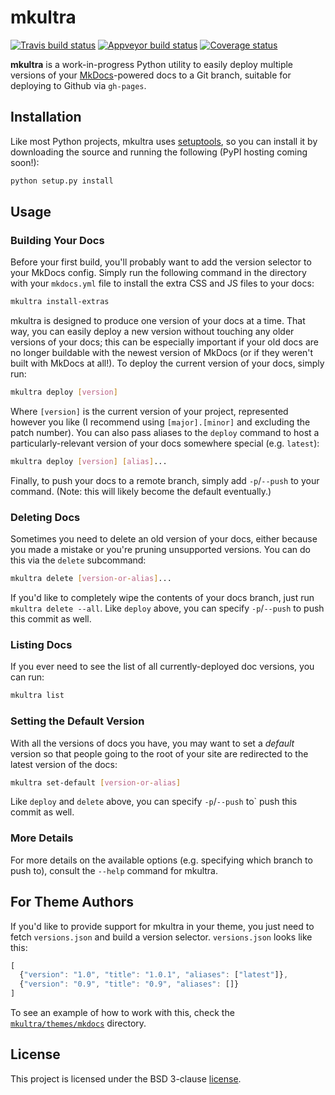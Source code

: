 # mkultra

[![Travis build status][travis-image]][travis-link]
[![Appveyor build status][appveyor-image]][appveyor-link]
[![Coverage status][codecov-image]][codecov-link]

**mkultra** is a work-in-progress Python utility to easily deploy multiple
versions of your [MkDocs](http://www.mkdocs.org)-powered docs to a Git branch,
suitable for deploying to Github via `gh-pages`.

## Installation

Like most Python projects, mkultra uses [setuptools][setuptools], so you can
install it by downloading the source and running the following (PyPI hosting
coming soon!):

```sh
python setup.py install
```

## Usage

### Building Your Docs

Before your first build, you'll probably want to add the version selector to
your MkDocs config. Simply run the following command in the directory with your
`mkdocs.yml` file to install the extra CSS and JS files to your docs:

```sh
mkultra install-extras
```

mkultra is designed to produce one version of your docs at a time. That way, you
can easily deploy a new version without touching any older versions of your
docs; this can be especially important if your old docs are no longer buildable
with the newest version of MkDocs (or if they weren't built with MkDocs at
all!). To deploy the current version of your docs, simply run:

```sh
mkultra deploy [version]
```

Where `[version]` is the current version of your project, represented however
you like (I recommend using `[major].[minor]` and excluding the patch
number). You can also pass aliases to the `deploy` command to host a
particularly-relevant version of your docs somewhere special (e.g. `latest`):

```sh
mkultra deploy [version] [alias]...
```

Finally, to push your docs to a remote branch, simply add `-p`/`--push` to your
command. (Note: this will likely become the default eventually.)

### Deleting Docs

Sometimes you need to delete an old version of your docs, either because you
made a mistake or you're pruning unsupported versions. You can do this via the
`delete` subcommand:

```sh
mkultra delete [version-or-alias]...
```

If you'd like to completely wipe the contents of your docs branch, just run
`mkultra delete --all`. Like `deploy` above, you can specify `-p`/`--push` to
push this commit as well.

### Listing Docs

If you ever need to see the list of all currently-deployed doc versions, you can
run:

```sh
mkultra list
```

### Setting the Default Version

With all the versions of docs you have, you may want to set a *default* version
so that people going to the root of your site are redirected to the latest
version of the docs:

```sh
mkultra set-default [version-or-alias]
```

Like `deploy` and `delete` above, you can specify `-p`/`--push` to` push this
commit as well.

### More Details

For more details on the available options (e.g. specifying which branch to push
to), consult the `--help` command for mkultra.

## For Theme Authors

If you'd like to provide support for mkultra in your theme, you just need to
fetch `versions.json` and build a version selector. `versions.json` looks like
this:

```js
[
  {"version": "1.0", "title": "1.0.1", "aliases": ["latest"]},
  {"version": "0.9", "title": "0.9", "aliases": []}
]
```

To see an example of how to work with this, check the
[`mkultra/themes/mkdocs`](mkultra/themes/mkdocs) directory.

## License

This project is licensed under the BSD 3-clause [license](LICENSE).

[setuptools]: https://pythonhosted.org/setuptools/
[travis-image]: https://travis-ci.org/jimporter/mkultra.svg?branch=master
[travis-link]: https://travis-ci.org/jimporter/mkultra
[appveyor-image]: https://ci.appveyor.com/api/projects/status/rq4ycpphei6rnfkx/branch/master?svg=true
[appveyor-link]: https://ci.appveyor.com/project/jimporter/mkultra/branch/master
[codecov-image]: https://codecov.io/gh/jimporter/mkultra/branch/master/graph/badge.svg
[codecov-link]: https://codecov.io/gh/jimporter/mkultra
